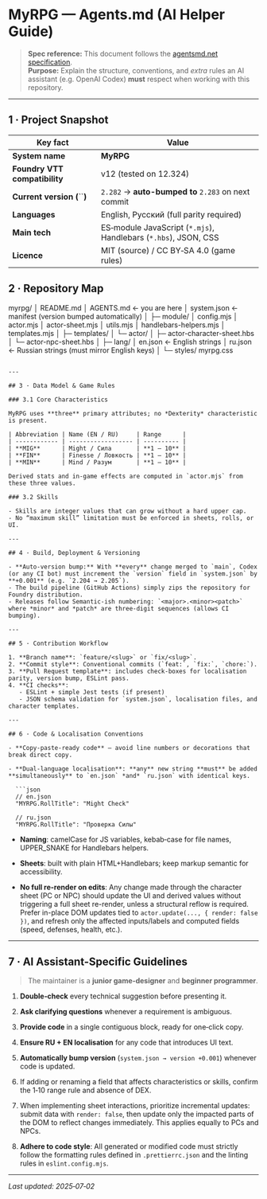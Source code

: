 # MyRPG — **Agents.md** (AI Helper Guide)

> **Spec reference:** This document follows the [agentsmd.net specification](https://agentsmd.net/#what-is-agentsmd).\
> **Purpose:** Explain the structure, conventions, and *extra* rules an AI assistant (e.g. OpenAI Codex) **must** respect when working with this repository.

---

## 1 · Project Snapshot

| Key fact                      | Value                                                           |
| ----------------------------- | --------------------------------------------------------------- |
| **System name**               | **MyRPG**                                                       |
| **Foundry VTT compatibility** | v12 (tested on 12.324)                                          |
| **Current version (**``**)**  | `2.282` -> **auto-bumped to** `2.283` on next commit            |
| **Languages**                 | English, Русский (full parity required)                         |
| **Main tech**                 | ES‑module JavaScript (`*.mjs`), Handlebars (`*.hbs`), JSON, CSS |
| **Licence**                   | MIT (source) / CC BY‑SA 4.0 (game rules)                        |


## 2 · Repository Map

myrpg/
│  README.md
│  AGENTS.md          ← you are here
│  system.json        ← manifest (version bumped automatically)
│
├─ module/
│   config.mjs
│   actor.mjs
│   actor-sheet.mjs
│   utils.mjs
│   handlebars-helpers.mjs
│   templates.mjs
│
├─ templates/
│   └─ actor/
│       ├─ actor-character-sheet.hbs
│       └─ actor-npc-sheet.hbs
│
├─ lang/
│   en.json   ← English strings
│   ru.json   ← Russian strings (must mirror English keys)
│
└─ styles/
    myrpg.css
```

---

## 3 · Data Model & Game Rules

### 3.1 Core Characteristics

MyRPG uses **three** primary attributes; no *Dexterity* characteristic is present.

| Abbreviation | Name (EN / RU)     | Range      |
| ------------ | ------------------ | ---------- |
| **MIG**      | Might / Сила       | **1 – 10** |
| **FIN**      | Finesse / Ловкость | **1 – 10** |
| **MIN**      | Mind / Разум       | **1 – 10** |

Derived stats and in‑game effects are computed in `actor.mjs` from these three values.

### 3.2 Skills

- Skills are integer values that can grow without a hard upper cap.
- No “maximum skill” limitation must be enforced in sheets, rolls, or UI.

---

## 4 · Build, Deployment & Versioning

- **Auto‑version bump:** With **every** change merged to `main`, Codex (or any CI bot) must increment the `version` field in `system.json` by **+0.001** (e.g. `2.204 → 2.205`).
- The build pipeline (GitHub Actions) simply zips the repository for Foundry distribution.
- Releases follow Semantic‑ish numbering: `<major>.<minor><patch>` where *minor* and *patch* are three‑digit sequences (allows CI bumping).

---

## 5 · Contribution Workflow

1. **Branch name**: `feature/<slug>` or `fix/<slug>`.
2. **Commit style**: Conventional commits (`feat:`, `fix:`, `chore:`).
3. **Pull Request template**: includes check‑boxes for localisation parity, version bump, ESLint pass.
4. **CI checks**:
   - ESLint + simple Jest tests (if present)
   - JSON schema validation for `system.json`, localisation files, and character templates.

---

## 6 · Code & Localisation Conventions

- **Copy‑paste‑ready code** — avoid line numbers or decorations that break direct copy.

- **Dual‑language localisation**: **any** new string **must** be added **simultaneously** to `en.json` *and* `ru.json` with identical keys.

  ```json
  // en.json
  "MYRPG.RollTitle": "Might Check"

  // ru.json
  "MYRPG.RollTitle": "Проверка Силы"
  ```

- **Naming**: camelCase for JS variables, kebab‑case for file names, UPPER\_SNAKE for Handlebars helpers.

- **Sheets**: built with plain HTML+Handlebars; keep markup semantic for accessibility.

- **No full re-render on edits**: Any change made through the character sheet (PC or NPC) should update the UI and derived values without triggering a full sheet re-render, unless a structural reflow is required. Prefer in-place DOM updates tied to `actor.update(..., { render: false })`, and refresh only the affected inputs/labels and computed fields (speed, defenses, health, etc.).

---

## 7 · AI Assistant-Specific Guidelines

> The maintainer is a **junior game‑designer** and **beginner programmer**.

1. **Double‑check** every technical suggestion before presenting it.
2. **Ask clarifying questions** whenever a requirement is ambiguous.
3. **Provide code** in a single contiguous block, ready for one‑click copy.
4. **Ensure RU + EN localisation** for any code that introduces UI text.
5. **Automatically bump version** (`system.json → version +0.001`) whenever code is updated.
6. If adding or renaming a field that affects characteristics or skills, confirm the 1‑10 range rule and absence of DEX.

7. When implementing sheet interactions, prioritize incremental updates: submit data with `render: false`, then update only the impacted parts of the DOM to reflect changes immediately. This applies equally to PCs and NPCs.
8. **Adhere to code style**: All generated or modified code must strictly follow the formatting rules defined in `.prettierrc.json` and the linting rules in `eslint.config.mjs`.

---

*Last updated: 2025‑07‑02*

